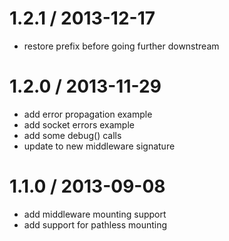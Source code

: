 
1.2.1 / 2013-12-17
==================

 * restore prefix before going further downstream

1.2.0 / 2013-11-29
==================

 * add error propagation example
 * add socket errors example
 * add some debug() calls
 * update to new middleware signature

1.1.0 / 2013-09-08 
==================

 * add middleware mounting support
 * add support for pathless mounting
